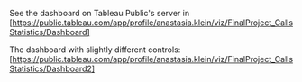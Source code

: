 See the dashboard on Tableau Public's server in [https://public.tableau.com/app/profile/anastasia.klein/viz/FinalProject_CallsStatistics/Dashboard]

The dashboard with slightly different controls: [https://public.tableau.com/app/profile/anastasia.klein/viz/FinalProject_CallsStatistics/Dashboard2]
